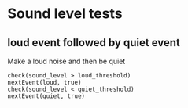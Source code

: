 #  Sound level tests

## loud event followed by quiet event

Make a loud noise and then be quiet

    check(sound_level > loud_threshold)
    nextEvent(loud, true)
    check(sound_level < quiet_threshold)
    nextEvent(quiet, true)
